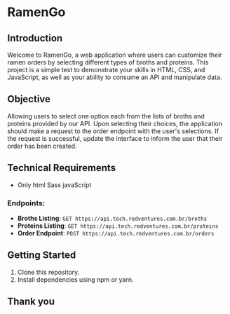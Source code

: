 # RamenGo

## Introduction

Welcome to RamenGo, a web application where users can customize their ramen orders by selecting different types of broths and proteins. This project is a simple test to demonstrate your skills in HTML, CSS, and JavaScript, as well as your ability to consume an API and manipulate data.

## Objective

Allowing users to select one option each from the lists of broths and proteins provided by our API. Upon selecting their choices, the application should make a request to the order endpoint with the user's selections. If the request is successful, update the interface to inform the user that their order has been created.

## Technical Requirements

- Only html Sass javaScript


### Endpoints:

- **Broths Listing**: `GET https://api.tech.redventures.com.br/broths`
- **Proteins Listing**: `GET https://api.tech.redventures.com.br/proteins`
- **Order Endpoint**: `POST https://api.tech.redventures.com.br/orders`

## Getting Started

1. Clone this repository.
2. Install dependencies using npm or yarn.

## Thank you
